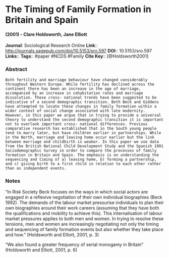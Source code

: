 # The Timing of Family Formation in Britain and Spain
#### (2001) - Clare Holdsworth, Jane Elliott
**Journal**: Sociological Research Online
**Link**:: http://journals.sagepub.com/doi/10.5153/sro.597
**DOI**:: 10.5153/sro.597
**Links**:: 
**Tags**:: #paper #NCDS #Family 
**Cite Key**:: [@Holdsworth2001]

### Abstract

```
Both fertility and marriage behaviour have changed considerably throughout Western Europe. While fertility has declined across the continent there has been an increase in the age of marriage, accompanied by an increase in cohabitation rates and marriage dissolution. These cross- national trends have been suggested to be indicative of a second demographic transition. Both Beck and Giddens have attempted to locate these changes in family formation within a wider context of social change associated with late modernity. However, in this paper we argue that in trying to provide a universal theory to understand the second demographic transition it is important not to overlook important cross- national differences. Previous comparative research has established that in the South young people tend to marry later, but have children earlier in partnerships. While in the North, marriage and leaving home occur earlier but the link between marriage and childbirth is weaker. In this paper we use data from the British National Child Development Study and the Spanish 1991 Sociodemographic Survey in order to compare the processes of family formation in Britain and Spain. The emphasis is on understanding the sequencing and timing of a) leaving home, b) forming a partnership, and c) giving birth to a first child in relation to each other rather than as independent events.
```

### Notes

“In Risk Society Beck focuses on the ways in which social actors are engaged in a reflexive negotiation of their own individual biographies (Beck 1992). The demands of the labour market pressurise individuals to plan their own biographies around their work careers (assuming that they have both the qualifications and mobility to achieve this). This internalisation of labour market pressures applies to both men and women. In trying to resolve these tensions, men and women are increasingly negotiating not only the timing and sequencing of family formation events but also whether they take place and how.” (Holdsworth and Elliott, 2001, p. 3)

“We also found a greater frequency of serial monogamy in Britain” (Holdsworth and Elliott, 2001, p. 6)